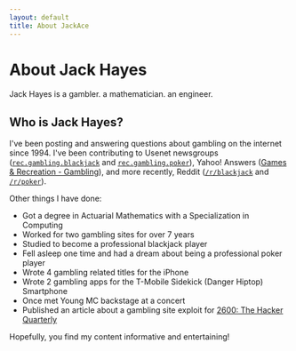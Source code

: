 ```yaml
---
layout: default
title: About JackAce
---
```

# About Jack Hayes

Jack Hayes is a gambler. a mathematician. an engineer.

## Who is Jack Hayes?

I've been posting and answering questions about gambling on the internet since 1994. I've been contributing
to Usenet newsgroups ([`rec.gambling.blackjack`](https://groups.google.com/g/rec.gambling.blackjack)
and [`rec.gambling.poker`](https://groups.google.com/g/rec.gambling.poker)), Yahoo! Answers
([Games & Recreation - Gambling](https://web.archive.org/web/20120512004918/http://answers.yahoo.com/dir/index?sid=396545375)),
and more recently, Reddit ([`/r/blackjack`](https://reddit.com/r/blackjack/) and [`/r/poker`](https://reddit.com/r/poker/)).

Other things I have done:
* Got a degree in Actuarial Mathematics with a Specialization in Computing
* Worked for two gambling sites for over 7 years
* Studied to become a professional blackjack player
* Fell asleep one time and had a dream about being a professional poker player
* Wrote 4 gambling related titles for the iPhone
* Wrote 2 gambling apps for the T-Mobile Sidekick (Danger Hiptop) Smartphone
* Once met Young MC backstage at a concert
* Published an article about a gambling site exploit for [2600: The Hacker Quarterly](https://store.2600.com/collections/2000-2009/products/summer-2005)

Hopefully, you find my content informative and entertaining!
